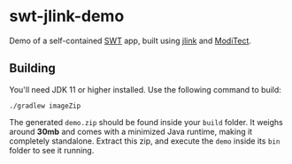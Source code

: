 swt-jlink-demo
==============
Demo of a self-contained [SWT](https://www.eclipse.org/swt/) app, built using
[jlink](https://docs.oracle.com/en/java/javase/11/tools/jlink.html) and
[ModiTect](https://github.com/moditect/moditect-gradle-plugin).

## Building
You'll need JDK 11 or higher installed. Use the following command to build:
```shell script
./gradlew imageZip
```

The generated `demo.zip` should be found inside your `build` folder. It weighs
around **30mb** and comes with a minimized Java runtime, making it completely
standalone. Extract this zip, and execute the `demo` inside its `bin` folder to
see it running.